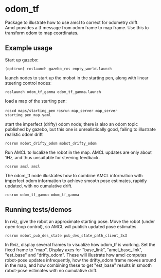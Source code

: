 # odom_tf
Package to illustrate how to use amcl to correct for odometry drift.  
Amcl provides a tf message from odom frame to map frame.  Use this to
transform odom to map coordinates.  

## Example usage
Start up gazebo:

`(optirun) roslaunch gazebo_ros empty_world.launch`

launch nodes to start up the mobot in the starting pen, along with linear steering control nodes:

`roslaunch odom_tf_gamma odom_tf_gamma.launch`

load a map of the starting pen:

`roscd maps/starting_pen`
`rosrun map_server map_server starting_pen_map.yaml`

start the imperfect (drifty) odom node; there is also an odom topic published by gazebo, but this
one is unrealistically good, failing to illustrate realistic odom drift

`rosrun mobot_drifty_odom mobot_drifty_odom`

Run AMCL to localize the robot in the map.  AMCL updates are only about 1Hz, and thus
unsuitable for steering feedback.

`rosrun amcl amcl`

The odom_tf node illustrates how to combine AMCL information with imperfect odom information
to achieve smooth pose estimates, rapidly updated, with no cumulative drift.

`rosrun odom_tf_gamma odom_tf_gamma`

## Running tests/demos
In rviz, give the robot an approximate starting pose.
Move the robot (under open-loop control), so AMCL will publish updated pose estimates.

`rosrun mobot_pub_des_state pub_des_state_path_client_3x3`  

In Rviz, display several frames to visualize how odom_tf is working.  Set the fixed frame to "map".
Display axes for "base_link", "amcl_base_link", "est_base" and "drifty_odom".
These will illustrate how amcl computes robot-pose updates infrequently, how the drifty_odom frame
moves around in the map, and how combining these to get "est_base" results in smooth robot-pose
estimates with no cumulative drift.
  
